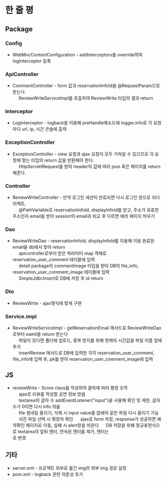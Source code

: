 # 한 줄 평

## Package

### Config
  * WebMvcContextConfiguration - addInterceptors를 override하여 logInterceptor 등록

### ApiController
  * CommentController - form 값과 reservationInfoId을 @RequestParam으로 받는다.<br>
  &nbsp;&nbsp;&nbsp;&nbsp;&nbsp;ReviewWriteServiceImpl를 호출하여 ReviewWrite 타입의 결과 return

### Interceptor
  * LogInterceptor - logback을 이용해 preHandle메소드에 logger.info로 각 요청마다 url, ip, 시간 콘솔에 출력

### ExceptionController
  * ExceptionController - view 요청과 ajax 요청이 모두 거쳐갈 수 있으므로 각 요청에 맞는 타입의 return 값을 반환해야 한다.<br>
  &nbsp;&nbsp;&nbsp;&nbsp;&nbsp;HttpServletRequest를 받아 header의 값에 따라 json 혹은 페이지를 return 해준다.

### Controller
  * ReviewWriteController - 만약 로그인 세션이 만료되면 다시 로그인 창으로 리다이렉트,<br>
  &nbsp;&nbsp;&nbsp;&nbsp;&nbsp;@PathVariable로 reservationInfoId, displayInfoId를 받고, 주소가 유효한 주소인지 email을 받아 session의 email과 비교 후 다르면 에러 페이지 띄우기<br>
  
### Dao
  * ReviewWriteDao - reservationInfoId, displayInfoId를 이용해 이용 완료한 email을 db에서 찾아 return<br>
  &nbsp;&nbsp;&nbsp;&nbsp;&nbsp;apicontroller로부터 받은 파라미터 map 객체로 reservation_user_comment 테이블에 입력<br>
  &nbsp;&nbsp;&nbsp;&nbsp;&nbsp;detail package의 commentImage 타입을 받아 DB의 file_info, reservation_user_comment_image 테이블에 입력<br>
  &nbsp;&nbsp;&nbsp;&nbsp;&nbsp;SimpleJdbcInsert로 DB에 저장 후 id return

### Dto
  * ReviewWrite - ajax형식에 맞게 구현

### Service.impl
  * ReviewWriteServiceImpl - getReservationEmail 메서드로 ReviewWriteDao로부터 eamil을 return 받는다<br>
  &nbsp;&nbsp;&nbsp;&nbsp;&nbsp;파일이 있다면 폴더에 업로드, 중복 방지를 위해 현재의 시간값을 파일 이름 앞에 추가<br>
  &nbsp;&nbsp;&nbsp;&nbsp;&nbsp;insertReview 메서드로 DB에 입력한 각각 reservation_user_comment, file_info에 입력 후, pk를 받아 reservation_user_comment_image에 입력<br>
  

## JS
  * reviewWrite - Score class를 작성하여 클릭에 따라 평정 조작<br>
  &nbsp;&nbsp;&nbsp;&nbsp;&nbsp;ajax로 리뷰를 작성할 공연 정보 받음<br>
  &nbsp;&nbsp;&nbsp;&nbsp;&nbsp;textarea의 글자 수 addEventListener("input")을 사용해 확인 밎 제한, 글자 수가 0이면 다시 info 띄움<br>
  &nbsp;&nbsp;&nbsp;&nbsp;&nbsp;file 썸네일 올리기, 삭제 시 input value를 없애야 같은 파일 다시 올리기 가능<br>
  &nbsp;&nbsp;&nbsp;&nbsp;&nbsp;사진 파일 선택 시 확장자 확인
  &nbsp;&nbsp;&nbsp;&nbsp;&nbsp;ajax로 form 저장, response가 성공하면 예약확인 페이지로 이동, 실패 시 alert창을 띄운다
  &nbsp;&nbsp;&nbsp;&nbsp;&nbsp;DB 저장을 위해 정규표현식으로 textarea의 앞뒤 엔터, 연속된 엔터를 제거, 엔터는 <br>로 변경

## 기타
  * server.xml - 프로젝트 외부로 옮긴 img의 외부 img 경로 설정
  * pom.xml - logback 관련 의존성 추가
